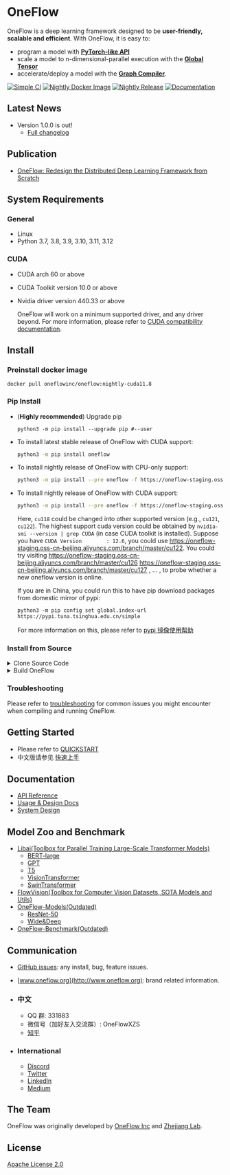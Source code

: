 # OneFlow

OneFlow is a deep learning framework designed to be **user-friendly, scalable and efficient**. With OneFlow, it is easy to:

- program a model with [**PyTorch-like API**](https://oneflow.readthedocs.io/en/master/)
- scale a model to n-dimensional-parallel execution with the [**Global Tensor**](https://docs.oneflow.org/en/master/cookies/global_tensor.html)
- accelerate/deploy a model with the [**Graph Compiler**](https://oneflow.readthedocs.io/en/master/graph.html).

[![Simple CI](https://github.com/Oneflow-Inc/oneflow/actions/workflows/simple.yml/badge.svg)](https://github.com/Oneflow-Inc/oneflow/actions/workflows/simple.yml)
[![Nightly Docker Image](https://github.com/Oneflow-Inc/docker-images/actions/workflows/oneflow-nightly.yml/badge.svg)](https://github.com/Oneflow-Inc/docker-images/actions/workflows/oneflow-nightly.yml)
[![Nightly Release](https://github.com/Oneflow-Inc/oneflow/actions/workflows/release.yml/badge.svg)](https://github.com/Oneflow-Inc/oneflow/actions/workflows/release.yml)
[![Documentation](https://readthedocs.org/projects/oneflow/badge/?version=master)](https://oneflow.readthedocs.io/en/master/?badge=master)

## Latest News

- Version 1.0.0 is out!
  - [Full changelog](https://github.com/Oneflow-Inc/oneflow/releases/tag/v1.0.0)

## Publication

- [OneFlow: Redesign the Distributed Deep Learning Framework from Scratch](https://arxiv.org/abs/2110.15032)

## System Requirements

### General
- Linux
- Python 3.7, 3.8, 3.9, 3.10, 3.11, 3.12

### CUDA
- CUDA arch 60 or above
- CUDA Toolkit version 10.0 or above
- Nvidia driver version 440.33 or above

  OneFlow will work on a minimum supported driver, and any driver beyond. For more information, please refer to [CUDA compatibility documentation](https://docs.nvidia.com/deploy/cuda-compatibility/index.html).

## Install

### Preinstall docker image

```
docker pull oneflowinc/oneflow:nightly-cuda11.8
```

### Pip Install

- (**Highly recommended**) Upgrade pip

  ```
  python3 -m pip install --upgrade pip #--user
  ```

- To install latest stable release of OneFlow with CUDA support:

  ```bash
  python3 -m pip install oneflow
  ```

- To install nightly release of OneFlow with CPU-only support:

  ```bash
  python3 -m pip install --pre oneflow -f https://oneflow-staging.oss-cn-beijing.aliyuncs.com/branch/master/cpu
  ```

- To install nightly release of OneFlow with CUDA support:

  ```bash
  python3 -m pip install --pre oneflow -f https://oneflow-staging.oss-cn-beijing.aliyuncs.com/branch/master/cu118
  ```
  Here, `cu118` could be changed into other supported version (e.g., `cu121`, `cu122`).
  The highest support cuda version could be obtained by `nvidia-smi --version | grep CUDA` (in case CUDA toolkit is installed).
  Suppose you have `CUDA Version        : 12.6`, you could use https://oneflow-staging.oss-cn-beijing.aliyuncs.com/branch/master/cu122.
  You could try visiting https://oneflow-staging.oss-cn-beijing.aliyuncs.com/branch/master/cu126 https://oneflow-staging.oss-cn-beijing.aliyuncs.com/branch/master/cu127
  , ... , to probe whether a new oneflow version is online.

  If you are in China, you could run this to have pip download packages from domestic mirror of pypi:
  ```
  python3 -m pip config set global.index-url https://pypi.tuna.tsinghua.edu.cn/simple
  ```
  For more information on this, please refer to [pypi 镜像使用帮助](https://mirror.tuna.tsinghua.edu.cn/help/pypi/)

### Install from Source

<details>
<summary>Clone Source Code</summary>

- #### Option 1: Clone source code from GitHub

  ```bash
  git clone https://github.com/Oneflow-Inc/oneflow.git
  ```

- #### Option 2: Download from Aliyun(Only available in China)

  ```bash
  curl https://oneflow-public.oss-cn-beijing.aliyuncs.com/oneflow-src.zip -o oneflow-src.zip
  unzip oneflow-src.zip
  ```

  </details>

<details>
<summary>Build OneFlow</summary>

- Install dependencies
  ```
  apt install -y libopenblas-dev nasm g++ gcc python3-pip cmake autoconf libtool
  ```
  These dependencies are preinstalled in offical conda environment and docker image, you can use the offical conda environment [here](https://github.com/Oneflow-Inc/conda-env) or use the docker image by:
  ```bash
  docker pull oneflowinc/manylinux2014_x86_64_cuda11.2
  ```
- In the root directory of OneFlow source code, run:

  ```
  mkdir build
  cd build
  ```

- Config the project, inside `build` directory:

  - If you are in China

    config for CPU-only like this:

    ```
    cmake .. -C ../cmake/caches/cn/cpu.cmake
    ```

    config for CUDA like this:

    ```
    cmake .. -C ../cmake/caches/cn/cuda.cmake -DCMAKE_CUDA_ARCHITECTURES=80 -DCUDA_TOOLKIT_ROOT_DIR=/usr/local/cuda -DCUDNN_ROOT_DIR=/usr/local/cudnn
    ```

  - If you are not in China

    config for CPU-only like this:

    ```
    cmake .. -C ../cmake/caches/international/cpu.cmake
    ```

    config for CUDA like this:

    ```
    cmake .. -C ../cmake/caches/international/cuda.cmake -DCMAKE_CUDA_ARCHITECTURES=80 -DCUDA_TOOLKIT_ROOT_DIR=/usr/local/cuda -DCUDNN_ROOT_DIR=/usr/local/cudnn
    ```
    Here the DCMAKE\_CUDA\_ARCHITECTURES macro is used to specify the CUDA architecture, and the DCUDA\_TOOLKIT\_ROOT\_DIR and DCUDNN\_ROOT\_DIR macros are used to specify the root path of the CUDA Toolkit and CUDNN.

- Build the project, inside `build` directory, run:

  ```
  make -j$(nproc)
  ```

- Add oneflow to your PYTHONPATH, inside `build` directory, run:

  ```
  source source.sh
  ```

  Please note that this change is not permanent.

- Simple validation

  ```
  python3 -m oneflow --doctor
  ```

  </details>

### Troubleshooting

Please refer to [troubleshooting](docs/source/troubleshooting.md) for common issues you might encounter when compiling and running OneFlow.

## Getting Started

- Please refer to [QUICKSTART](https://docs.oneflow.org/en/master/basics/01_quickstart.html)
- 中文版请参见 [快速上手](https://docs.oneflow.org/master/basics/01_quickstart.html)

## Documentation

- [API Reference](https://oneflow.readthedocs.io/en/master/)
- [Usage & Design Docs](http://docs.oneflow.org/)
- [System Design](https://docs.oneflow.org/en/v0.4.0/basics_topics/essentials_of_oneflow.html)

## Model Zoo and Benchmark

- [Libai(Toolbox for Parallel Training Large-Scale Transformer Models)](https://github.com/Oneflow-Inc/libai)
  - [BERT-large](https://libai.readthedocs.io/en/latest/tutorials/get_started/quick_run.html)
  - [GPT](https://libai.readthedocs.io/en/latest/modules/libai.models.html#id5)
  - [T5](https://libai.readthedocs.io/en/latest/modules/libai.models.html#id4)
  - [VisionTransformer](https://libai.readthedocs.io/en/latest/modules/libai.models.html#id1)
  - [SwinTransformer](https://libai.readthedocs.io/en/latest/modules/libai.models.html#id2)
- [FlowVision(Toolbox for Computer Vision Datasets, SOTA Models and Utils)](https://github.com/Oneflow-Inc/vision)
- [OneFlow-Models(Outdated)](https://github.com/Oneflow-Inc/models)
  - [ResNet-50](https://github.com/Oneflow-Inc/models/tree/main/Vision/classification/image/resnet50)
  - [Wide&Deep](https://github.com/Oneflow-Inc/models/tree/main/RecommenderSystems/wide_and_deep)
- [OneFlow-Benchmark(Outdated)](https://github.com/Oneflow-Inc/OneFlow-Benchmark)

## Communication

- [GitHub issues](https://github.com/Oneflow-Inc/oneflow/issues): any install, bug, feature issues.
- [www.oneflow.org](http://www.oneflow.org): brand related information.

- ### 中文

  - QQ 群: 331883
  - 微信号（加好友入交流群）: OneFlowXZS
  - [知乎](https://www.zhihu.com/org/oneflow-17)

- ### International
  - [Discord](https://discord.gg/4kpjGA5bZY)
  - [Twitter](https://twitter.com/OneFlowNews)
  - [LinkedIn](https://www.linkedin.com/company/oneflow-inc)
  - [Medium](https://oneflow2020.medium.com)

## The Team

OneFlow was originally developed by [OneFlow Inc](http://www.oneflow.org) and [Zhejiang Lab](http://www.zhejianglab.com/).

## License

[Apache License 2.0](LICENSE)

